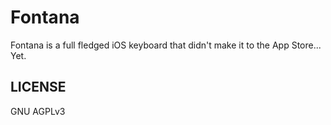 # Fontana

Fontana is a full fledged iOS keyboard that didn't make it to the App Store... Yet. 

## LICENSE 
GNU AGPLv3
